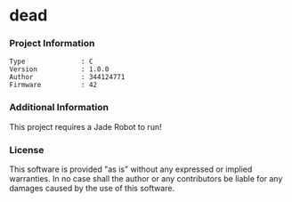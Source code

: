 dead
================



### Project Information
```
Type              : C
Version           : 1.0.0
Author            : 344124771
Firmware          : 42
```

### Additional Information
This project requires a Jade Robot to run!

### License
This software is provided "as is" without any expressed or implied warranties.  In no case shall the author or any contributors be liable for any damages caused by the use of this software.

